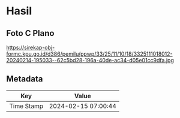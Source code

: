 # Hasil

## Foto C Plano

https://sirekap-obj-formc.kpu.go.id/d386/pemilu/ppwp/33/25/11/10/18/3325111018012-20240214-195033--62c5bd28-196a-40de-ac34-d05e01cc9dfa.jpg


## Metadata

| Key        | Value               |
| ---------- | ------------------- |
| Time Stamp | 2024-02-15 07:00:44 |




